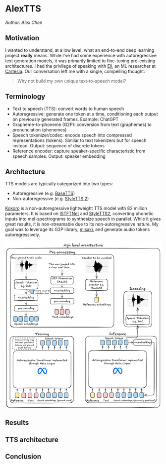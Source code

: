 # AlexTTS
*Author: Alex Chen*

## Motivation
I wanted to understand, at a low level, what an end-to-end deep learning project **really** means. While I've had some experience with autoregressive text generation models, it was primarily limited to fine-tuning pre-existing architectures. I had the privilege of speaking with [Eli](https://www.linkedin.com/in/elipugh), an ML researcher at [Cartesia](https://cartesia.ai/). Our conversation left me with a single, compelling thought:

> Why not build my own unique text-to-speech model?

## Terminology
- Text to speech (TTS): convert words to human speech
- Autoregressive: generate one token at a time, conditioning each output on previously generated frames. Example: ChatGPT
- Grapheme-to-phoneme (G2P): conversion from text (graphemes) to pronunciation (phonemes)
- Speech tokenizer/codec: encode speech into compressed representations (tokens). Similar to text tokenizers but for speech instead. Output: sequence of discrete tokens
- Reference encoder: capture speaker-specific characteristic from speech samples. Output: speaker embedding 

## Architecture
TTS models are typically categorized into two types:
- Autoregressive (e.g. [BaseTTS](https://arxiv.org/pdf/2402.08093))
- Non-autoregressive (e.g. [StyleTTS 2](https://arxiv.org/pdf/2306.07691))

[Kokoro](https://huggingface.co/hexgrad/Kokoro-82M) is a non-autoregressive lightweight TTS model with 82 million parameters. It is based on [ISTFTNet](https://arxiv.org/pdf/2203.02395) and [StyleTTS2](https://arxiv.org/pdf/2306.07691), converting phonetic inputs into mel-spectrograms to synthesize speech in parallel. While it gives great results, it is non-streamable due to its non-autoregressive nature. My goal was to leverage its G2P library, [misaki](https://github.com/hexgrad/misaki), and generate audio tokens autoregressively. 

![image](images/AlexTTS.png)

## Results

## TTS architecture

## Conclusion
